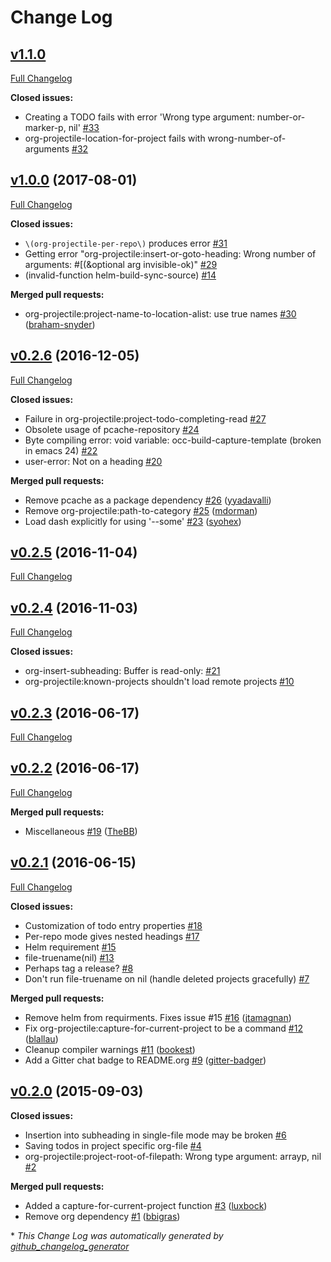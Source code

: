 # Change Log

## [v1.1.0](https://github.com/IvanMalison/org-projectile/tree/v1.1.0)

[Full Changelog](https://github.com/IvanMalison/org-projectile/compare/v1.0.0...HEAD)

**Closed issues:**

- Creating a TODO fails with error 'Wrong type argument: number-or-marker-p, nil' [\#33](https://github.com/IvanMalison/org-projectile/issues/33)
- org-projectile-location-for-project fails with wrong-number-of-arguments [\#32](https://github.com/IvanMalison/org-projectile/issues/32)

## [v1.0.0](https://github.com/IvanMalison/org-projectile/tree/v1.0.0) (2017-08-01)
[Full Changelog](https://github.com/IvanMalison/org-projectile/compare/v0.2.6...v1.0.0)

**Closed issues:**

- `\(org-projectile-per-repo\)` produces error [\#31](https://github.com/IvanMalison/org-projectile/issues/31)
- Getting error "org-projectile:insert-or-goto-heading: Wrong number of arguments: \#\[\(&optional arg invisible-ok\)" [\#29](https://github.com/IvanMalison/org-projectile/issues/29)
- \(invalid-function helm-build-sync-source\) [\#14](https://github.com/IvanMalison/org-projectile/issues/14)

**Merged pull requests:**

- org-projectile:project-name-to-location-alist: use true names [\#30](https://github.com/IvanMalison/org-projectile/pull/30) ([braham-snyder](https://github.com/braham-snyder))

## [v0.2.6](https://github.com/IvanMalison/org-projectile/tree/v0.2.6) (2016-12-05)
[Full Changelog](https://github.com/IvanMalison/org-projectile/compare/v0.2.5...v0.2.6)

**Closed issues:**

- Failure in org-projectile:project-todo-completing-read [\#27](https://github.com/IvanMalison/org-projectile/issues/27)
- Obsolete usage of pcache-repository [\#24](https://github.com/IvanMalison/org-projectile/issues/24)
- Byte compiling error: void variable: occ-build-capture-template \(broken in emacs 24\) [\#22](https://github.com/IvanMalison/org-projectile/issues/22)
- user-error: Not on a heading [\#20](https://github.com/IvanMalison/org-projectile/issues/20)

**Merged pull requests:**

- Remove pcache as a package dependency [\#26](https://github.com/IvanMalison/org-projectile/pull/26) ([yyadavalli](https://github.com/yyadavalli))
- Remove org-projectile:path-to-category [\#25](https://github.com/IvanMalison/org-projectile/pull/25) ([mdorman](https://github.com/mdorman))
- Load dash explicitly for using '--some' [\#23](https://github.com/IvanMalison/org-projectile/pull/23) ([syohex](https://github.com/syohex))

## [v0.2.5](https://github.com/IvanMalison/org-projectile/tree/v0.2.5) (2016-11-04)
[Full Changelog](https://github.com/IvanMalison/org-projectile/compare/v0.2.4...v0.2.5)

## [v0.2.4](https://github.com/IvanMalison/org-projectile/tree/v0.2.4) (2016-11-03)
[Full Changelog](https://github.com/IvanMalison/org-projectile/compare/v0.2.3...v0.2.4)

**Closed issues:**

- org-insert-subheading: Buffer is read-only: [\#21](https://github.com/IvanMalison/org-projectile/issues/21)
- org-projectile:known-projects shouldn't load remote projects [\#10](https://github.com/IvanMalison/org-projectile/issues/10)

## [v0.2.3](https://github.com/IvanMalison/org-projectile/tree/v0.2.3) (2016-06-17)
[Full Changelog](https://github.com/IvanMalison/org-projectile/compare/v0.2.2...v0.2.3)

## [v0.2.2](https://github.com/IvanMalison/org-projectile/tree/v0.2.2) (2016-06-17)
[Full Changelog](https://github.com/IvanMalison/org-projectile/compare/v0.2.1...v0.2.2)

**Merged pull requests:**

- Miscellaneous [\#19](https://github.com/IvanMalison/org-projectile/pull/19) ([TheBB](https://github.com/TheBB))

## [v0.2.1](https://github.com/IvanMalison/org-projectile/tree/v0.2.1) (2016-06-15)
[Full Changelog](https://github.com/IvanMalison/org-projectile/compare/v0.2.0...v0.2.1)

**Closed issues:**

- Customization of todo entry properties [\#18](https://github.com/IvanMalison/org-projectile/issues/18)
- Per-repo mode gives nested headings [\#17](https://github.com/IvanMalison/org-projectile/issues/17)
- Helm requirement [\#15](https://github.com/IvanMalison/org-projectile/issues/15)
- file-truename\(nil\) [\#13](https://github.com/IvanMalison/org-projectile/issues/13)
- Perhaps tag a release? [\#8](https://github.com/IvanMalison/org-projectile/issues/8)
- Don't run file-truename on nil \(handle deleted projects gracefully\) [\#7](https://github.com/IvanMalison/org-projectile/issues/7)

**Merged pull requests:**

- Remove helm from requirments. Fixes issue \#15 [\#16](https://github.com/IvanMalison/org-projectile/pull/16) ([jtamagnan](https://github.com/jtamagnan))
- Fix org-projectile:capture-for-current-project to be a command [\#12](https://github.com/IvanMalison/org-projectile/pull/12) ([blallau](https://github.com/blallau))
- Cleanup compiler warnings [\#11](https://github.com/IvanMalison/org-projectile/pull/11) ([bookest](https://github.com/bookest))
- Add a Gitter chat badge to README.org [\#9](https://github.com/IvanMalison/org-projectile/pull/9) ([gitter-badger](https://github.com/gitter-badger))

## [v0.2.0](https://github.com/IvanMalison/org-projectile/tree/v0.2.0) (2015-09-03)
**Closed issues:**

- Insertion into subheading in single-file mode may be broken [\#6](https://github.com/IvanMalison/org-projectile/issues/6)
- Saving todos in project specific org-file [\#4](https://github.com/IvanMalison/org-projectile/issues/4)
- org-projectile:project-root-of-filepath: Wrong type argument: arrayp, nil [\#2](https://github.com/IvanMalison/org-projectile/issues/2)

**Merged pull requests:**

- Added a capture-for-current-project function [\#3](https://github.com/IvanMalison/org-projectile/pull/3) ([luxbock](https://github.com/luxbock))
- Remove org dependency [\#1](https://github.com/IvanMalison/org-projectile/pull/1) ([bbigras](https://github.com/bbigras))



\* *This Change Log was automatically generated by [github_changelog_generator](https://github.com/skywinder/Github-Changelog-Generator)*
